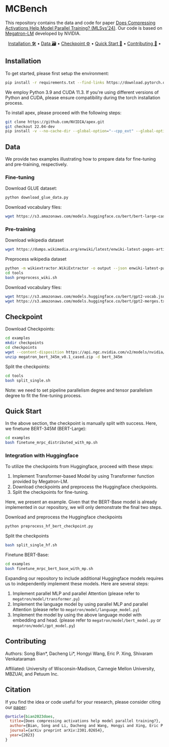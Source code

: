 # MCBench

This repository contains the data and code for paper [Does Compressing Activations Help Model Parallel Training? (MLSys'24)](https://arxiv.org/pdf/2301.02654). Our code is based on [Megatron-LM](https://github.com/NVIDIA/Megatron-LM) developed by NVIDIA.

<p align="center">
    <a href="#installation">Installation 🛠️</a> •
    <a href="#data">Data 🗃️</a> •
    <a href="#checkpoint">Checkpoint ⚙️</a> •
    <a href="#quick-start">Quick Start 🚀</a> •
    <a href="#contributing">Contributing 🐜</a> •
</p>

## Installation

To get started, please first setup the environment:
```bash
pip install -r requirements.txt --find-links https://download.pytorch.org/whl/torch_stable.html
```
We employ Python 3.9 and CUDA 11.3. If you're using different versions of Python and CUDA, please ensure compatibility during the torch installation process.

To install apex, please proceed with the following steps:
```bash
git clone https://github.com/NVIDIA/apex.git
git checkout 22.04-dev
pip install -v --no-cache-dir --global-option="--cpp_ext" --global-option="--cuda_ext" ./
```

## Data

We provide two examples illustrating how to prepare data for fine-tuning and pre-training, respectively.

### Fine-tuning

Download GLUE dataset:
```bash
python download_glue_data.py
```

Download vocabulary files:
```bash
wget https://s3.amazonaws.com/models.huggingface.co/bert/bert-large-cased-vocab.txt
```

### Pre-training

Download wikipedia dataset
```bash
wget https://dumps.wikimedia.org/enwiki/latest/enwiki-latest-pages-articles.xml.bz2
```

Preprocess wikipedia dataset
```bash
python -m wikiextractor.WikiExtractor -o output --json enwiki-latest-pages-articles.xml.bz2
cd tools
bash preprocess_wiki.sh
```

Download vocabulary files:
```bash
wget https://s3.amazonaws.com/models.huggingface.co/bert/gpt2-vocab.json
wget https://s3.amazonaws.com/models.huggingface.co/bert/gpt2-merges.txt
```

## Checkpoint

Download Checkpoints:
```bash
cd examples
mkdir checkpoints
cd checkpoints
wget --content-disposition https://api.ngc.nvidia.com/v2/models/nvidia/megatron_bert_345m/versions/v0.1_cased/zip -O megatron_bert_345m_v0.1_cased.zip
unzip megatron_bert_345m_v0.1_cased.zip -d bert_345m
```

Split the checkpoints:
```bash
cd tools
bash split_single.sh
```
Note: we need to set pipeline parallelism degree and tensor parallelism degree to fit the fine-tuning process.

## Quick Start

In the above section, the checkpoint is manually split with success. Here, we finetune BERT-345M (BERT-Large):
```bash
cd examples
bash finetune_mrpc_distributed_with_mp.sh
```

### Integration with Huggingface

To utilize the checkpoints from Huggingface, proceed with these steps:
1. Implement Transformer-based Model by using Transformer function provided by Megatron-LM.
2. Download checkpoints and preprocess the Huggingface checkpoints.
3. Split the checkpoints for fine-tuning.

Here, we present an example. Given that the BERT-Base model is already implemented in our repository, we will only demonstrate the final two steps.

Download and preprocess the Huggingface checkpoints
```bash
python preprocess_hf_bert_checkpoint.py
```

Split the checkpoints
```bash
bash split_single_hf.sh
```

Finetune BERT-Base:
```bash
cd examples
bash finetune_mrpc_bert_base_with_mp.sh
```

Expanding our repository to include additional Huggingface models requires us to independently implement these models. Here are several steps:
1. Implement parallel MLP and parallel Attention (please refer to `megatron/model/transformer.py`)
2. Implement the language model by using parallel MLP and parallel Attention (please refer to `megatron/model/language_model.py`)
3. Implement the model by using the above language model with embedding and head. (please refer to `megatron/model/bert_model.py` or `megatron/model/gpt_model.py`)

## Contributing

Authors: Song Bian*, Dacheng Li*, Hongyi Wang, Eric P. Xing, Shivaram Venkataraman

Affiliated: University of Wisconsin-Madison, Carnegie Mellon University, MBZUAI, and Petuum Inc.

## Citation

If you find the idea or code useful for your research, please consider citing our [paper](https://arxiv.org/pdf/2301.02654):

```bib
@article{bian2023does,
  title={Does compressing activations help model parallel training?},
  author={Bian, Song and Li, Dacheng and Wang, Hongyi and Xing, Eric P and Venkataraman, Shivaram},
  journal={arXiv preprint arXiv:2301.02654},
  year={2023}
}
```